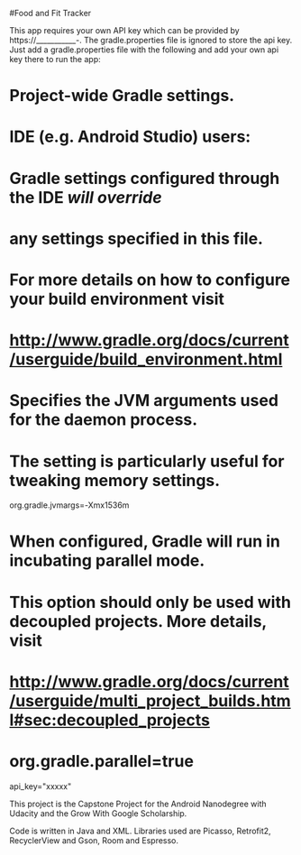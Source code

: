#Food and Fit Tracker

This app requires your own API key which can be provided by https://___________-.
The gradle.properties file is ignored to store the api key.
Just add a gradle.properties file with the following and add your own api key there to run the app:
# Project-wide Gradle settings.
# IDE (e.g. Android Studio) users:
# Gradle settings configured through the IDE *will override*
# any settings specified in this file.
# For more details on how to configure your build environment visit
# http://www.gradle.org/docs/current/userguide/build_environment.html
# Specifies the JVM arguments used for the daemon process.
# The setting is particularly useful for tweaking memory settings.
org.gradle.jvmargs=-Xmx1536m
# When configured, Gradle will run in incubating parallel mode.
# This option should only be used with decoupled projects. More details, visit
# http://www.gradle.org/docs/current/userguide/multi_project_builds.html#sec:decoupled_projects
# org.gradle.parallel=true
api_key="xxxxx"


This project is the Capstone Project for the Android Nanodegree with Udacity and
the Grow With Google Scholarship.

Code is written in Java and XML. Libraries used are
Picasso, Retrofit2, RecyclerView and Gson, Room and Espresso.
